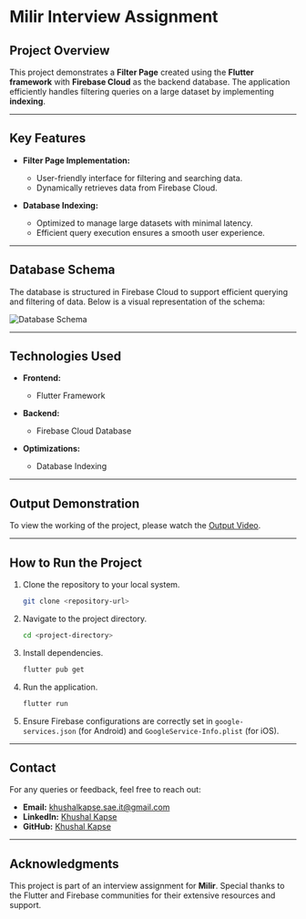 # Milir Interview Assignment

## Project Overview
This project demonstrates a **Filter Page** created using the **Flutter framework** with **Firebase Cloud** as the backend database. The application efficiently handles filtering queries on a large dataset by implementing **indexing**.

---

## Key Features
- **Filter Page Implementation:**
  - User-friendly interface for filtering and searching data.
  - Dynamically retrieves data from Firebase Cloud.

- **Database Indexing:**
  - Optimized to manage large datasets with minimal latency.
  - Efficient query execution ensures a smooth user experience.

---

## Database Schema
The database is structured in Firebase Cloud to support efficient querying and filtering of data. Below is a visual representation of the schema:

![Database Schema](https://github.com/user-attachments/assets/31e27694-8deb-4a80-9d56-822d6262bfcf)

---

## Technologies Used
- **Frontend:**
  - Flutter Framework

- **Backend:**
  - Firebase Cloud Database

- **Optimizations:**
  - Database Indexing

---

## Output Demonstration
To view the working of the project, please watch the [Output Video](https://www.youtube.com/watch?v=4nGctpfyN2o).

---

## How to Run the Project
1. Clone the repository to your local system.
   ```bash
   git clone <repository-url>
   ```
2. Navigate to the project directory.
   ```bash
   cd <project-directory>
   ```
3. Install dependencies.
   ```bash
   flutter pub get
   ```
4. Run the application.
   ```bash
   flutter run
   ```
5. Ensure Firebase configurations are correctly set in `google-services.json` (for Android) and `GoogleService-Info.plist` (for iOS).

---

## Contact
For any queries or feedback, feel free to reach out:
- **Email:** khushalkapse.sae.it@gmail.com
- **LinkedIn:** [Khushal Kapse](https://www.linkedin.com/in/khushal-kapse)
- **GitHub:** [Khushal Kapse](https://github.com/khushalkapse282237)

---

## Acknowledgments
This project is part of an interview assignment for **Milir**. Special thanks to the Flutter and Firebase communities for their extensive resources and support.
